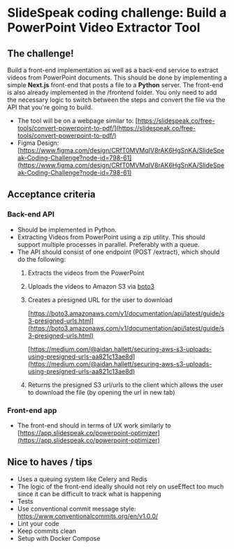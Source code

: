 # SlideSpeak coding challenge: Build a PowerPoint Video Extractor Tool

## The challenge!

Build a front-end implementation as well as a back-end service to extract videos from PowerPoint documents. This
should be done by implementing a simple **Next.js** front-end that posts a file to a **Python** server.
The front-end is also already implemented in the /frontend folder. You only need to add the
necessary logic to switch between the steps and convert the file via the API that you're going to build.

- The tool will be on a webpage similar to: [https://slidespeak.co/free-tools/convert-powerpoint-to-pdf/](https://slidespeak.co/free-tools/convert-powerpoint-to-pdf/)
- Figma Design: [https://www.figma.com/design/CRfT0MVMqIV8rAK6HgSnKA/SlideSpeak-Coding-Challenge?node-id=798-61](https://www.figma.com/design/CRfT0MVMqIV8rAK6HgSnKA/SlideSpeak-Coding-Challenge?node-id=798-61)

## Acceptance criteria

### Back-end API

- Should be implemented in Python.
- Extracting Videos from PowerPoint using a zip utility. This should support multiple processes in parallel. Preferably with a queue.
- The API should consist of one endpoint (POST /extract), which should do the following:
    1. Extracts the videos from the PowerPoint
    2. Uploads the videos to Amazon S3
       via [boto3](https://boto3.amazonaws.com/v1/documentation/api/latest/index.html)
    3. Creates a presigned URL for the user to download

       [https://boto3.amazonaws.com/v1/documentation/api/latest/guide/s3-presigned-urls.html](https://boto3.amazonaws.com/v1/documentation/api/latest/guide/s3-presigned-urls.html)

       [https://medium.com/@aidan.hallett/securing-aws-s3-uploads-using-presigned-urls-aa821c13ae8d](https://medium.com/@aidan.hallett/securing-aws-s3-uploads-using-presigned-urls-aa821c13ae8d)

    4. Returns the presigned S3 url/urls to the client which allows the user to download the file (by opening the url in new
       tab)

### Front-end app

- The front-end should in terms of UX work similarly
  to [https://app.slidespeak.co/powerpoint-optimizer](https://app.slidespeak.co/powerpoint-optimizer)

## Nice to haves / tips

- Uses a queuing system like Celery and Redis
- The logic of the front-end ideally should not rely on useEffect too much since it can be difficult to track what is
  happening
- Tests
- Use conventional commit message style: https://www.conventionalcommits.org/en/v1.0.0/
- Lint your code
- Keep commits clean
- Setup with Docker Compose
